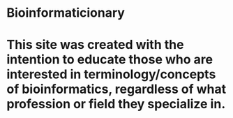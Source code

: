 # Bioinformaticionary

# This site was created with the intention to educate those who are interested in terminology/concepts of bioinformatics, regardless of what profession or field they specialize in. 
